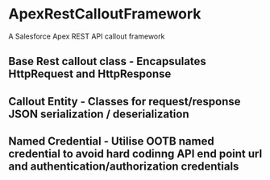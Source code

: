 # ApexRestCalloutFramework
A Salesforce Apex REST API callout framework

## Base Rest callout class - Encapsulates HttpRequest and HttpResponse
## Callout Entity - Classes for request/response JSON serialization / deserialization
## Named Credential - Utilise OOTB named credential to avoid hard codinng API end point url and authentication/authorization credentials
